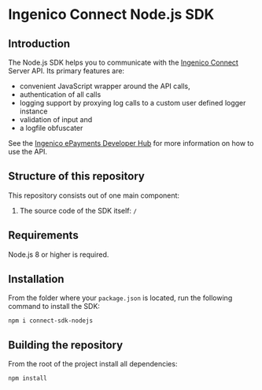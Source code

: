 # Ingenico Connect Node.js SDK

## Introduction

The Node.js SDK helps you to communicate with the [Ingenico Connect](https://epayments.developer-ingenico.com/) Server API. Its primary features are:

* convenient JavaScript wrapper around the API calls,
* authentication of all calls
* logging support by proxying log calls to a custom user defined logger instance
* validation of input and
* a logfile obfuscater

See the [Ingenico ePayments Developer Hub](https://epayments.developer-ingenico.com/documentation/sdk/server/nodejs/) for more information on how to use the API.

## Structure of this repository

This repository consists out of one main component:

1. The source code of the SDK itself: `/`

## Requirements

Node.js 8 or higher is required.

## Installation

From the folder where your `package.json` is located, run the following command to install the SDK:

    npm i connect-sdk-nodejs

## Building the repository

From the root of the project install all dependencies: 

    npm install
